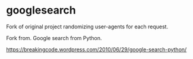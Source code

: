googlesearch
============
Fork of original project randomizing user-agents for each request.

Fork from.
Google search from Python.

https://breakingcode.wordpress.com/2010/06/29/google-search-python/
